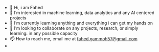 - 👋 Hi, i am Fahed 
- 👀 I’m interested in machine learning, data analytics and any AI centered projects 
- 🌱 I’m currently learning anything and everything i can get my hands on 
- 💞️ I’m looking to collaborate on any projects, research, or simply learning. in any possible capacity 
- 📫 How to reach me, email me at fahed.gammoh57@gmail.com
- 

<!---
theonlyrealG/theonlyrealG is a ✨ special ✨ repository because its `README.md` (this file) appears on your GitHub profile.
You can click the Preview link to take a look at your changes.
--->
